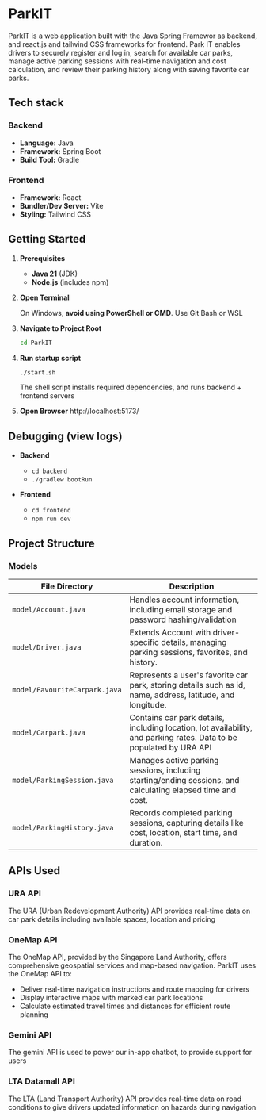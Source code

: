 # ParkIT

ParkIT is a web application built with the Java Spring Framewor as backend, and react.js and tailwind CSS frameworks for frontend.
Park IT enables drivers to securely register and log in, search for available car parks, manage active parking sessions with real-time navigation and cost calculation, and review their parking history along with saving favorite car parks.

## Tech stack

### Backend
- **Language:** Java
- **Framework:** Spring Boot
- **Build Tool:** Gradle

### Frontend
- **Framework:** React
- **Bundler/Dev Server:** Vite
- **Styling:** Tailwind CSS



## Getting Started

1. **Prerequisites**
    - **Java 21** (JDK)
    - **Node.js** (includes npm)
2. **Open Terminal** 

   On Windows, **avoid using PowerShell or CMD**. Use Git Bash or WSL

2. **Navigate to Project Root**  
   ```bash
   cd ParkIT
   
3. **Run startup script**  
    ```bash
    ./start.sh
    ```
    The shell script installs required dependencies, and runs backend + frontend servers
4. **Open Browser** 
    http://localhost:5173/

## Debugging (view logs)

- **Backend**
    - ```cd backend```
    - ```./gradlew bootRun```
    
- **Frontend** 
    - ```cd frontend```
    - ```npm run dev```



## Project Structure

### Models
| File Directory                    | Description                                                                                                         |
|-----------------------------------|---------------------------------------------------------------------------------------------------------------------|
| `model/Account.java`              | Handles account information, including email storage and password hashing/validation                                |
| `model/Driver.java`               | Extends Account with driver-specific details, managing parking sessions, favorites, and history.                    |
| `model/FavouriteCarpark.java`     | Represents a user's favorite car park, storing details such as id, name, address, latitude, and longitude.          |
| `model/Carpark.java`              | Contains car park details, including location, lot availability, and parking rates. Data to be populated by URA API |
| `model/ParkingSession.java`       | Manages active parking sessions, including starting/ending sessions, and calculating elapsed time and cost.         |
| `model/ParkingHistory.java`       | Records completed parking sessions, capturing details like cost, location, start time, and duration.                |


## APIs Used

### URA API
The URA (Urban Redevelopment Authority) API provides real-time data on car park details including available spaces, location and pricing

### OneMap API
The OneMap API, provided by the Singapore Land Authority, offers comprehensive geospatial services and map-based navigation. ParkIT uses the OneMap API to:
- Deliver real-time navigation instructions and route mapping for drivers
- Display interactive maps with marked car park locations
- Calculate estimated travel times and distances for efficient route planning

### Gemini API
The gemini API is used to power our in-app chatbot, to provide support for users

### LTA Datamall API
The LTA (Land Transport Authority) API provides real-time data on road conditions to give drivers updated information on hazards during navigation
